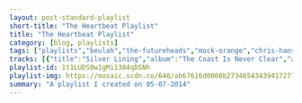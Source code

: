 ```yaml
---
layout: post-standard-playlist
short-title: "The Heartbeat Playlist"
title: "The Heartbeat Playlist"
category: [blog, playlists]
tags: ["playlists","beulah","the-futureheads","mock-orange","chris-hansen,-matt-pond-pa","everything-everything","gorillaz,-mick-jones,-paul-simonon","of-montreal","someone-still-loves-you-boris-yeltsin","doug-cloud-&-county-line","frightened-rabbit","crosby,-stills-&-nash","the-middle-east","willy-mason","the-robot-ate-me","matt-pond-pa","freelance-whales","the-blow","generationals","the-pains-of-being-pure-at-heart","the-long-winters","dios-(malos)","the-long-winters","say-hi","islands","rogue-wave","the-stills","arcade-fire","the-two-man-gentlemen-band"]
tracks: [{"title":"Silver Lining","album":"The Coast Is Never Clear","artists":"Beulah"},{"title":"Heartbeat Song","album":"The Chaos","artists":"The Futureheads"},{"title":"Old Man","album":"Mind Is Not Brain","artists":"Mock Orange"},{"title":"Someone's Daughter","album":"Lebanon PA Soundtrack","artists":"Chris Hansen, Matt Pond PA"},{"title":"Qwerty Finger","album":"Man Alive","artists":"Everything Everything"},{"title":"Plastic Beach (feat. Mick Jones and Paul Simonon)","album":"Plastic Beach","artists":"Gorillaz, Mick Jones, Paul Simonon"},{"title":"So Begins Our Alabee","album":"The Sunlandic Twins","artists":"of Montreal"},{"title":"Sink/Let it Sway","album":"Let It Sway","artists":"Someone Still Loves You Boris Yeltsin"},{"title":"Come Back Little Darlin'","album":"Appalachian Rain","artists":"Doug Cloud & County Line"},{"title":"I Feel Better","album":"The Midnight Organ Fight","artists":"Frightened Rabbit"},{"title":"Suite: Judy Blue Eyes - 2005 Remaster","album":"Crosby, Stills & Nash","artists":"Crosby, Stills & Nash"},{"title":"Blood","album":"The Recordings of the Middle East","artists":"The Middle East"},{"title":"Talk Me Down","album":"Don't Stop Now","artists":"Willy Mason"},{"title":"Bad Feelings","album":"Carousel Waltz","artists":"The Robot Ate Me"},{"title":"People Have A Way","album":"Last Light","artists":"Matt Pond PA"},{"title":"Hannah","album":"Weathervanes","artists":"Freelance Whales"},{"title":"Parentheses","album":"Paper Television","artists":"The Blow"},{"title":"You Got Me","album":"Heza","artists":"Generationals"},{"title":"Heart in Your Heartbreak","album":"Belong","artists":"The Pains Of Being Pure At Heart"},{"title":"Delicate Hands","album":"Ultimatum","artists":"The Long Winters"},{"title":"Starting Five","album":"Dios","artists":"dios (malos)"},{"title":"Clouds","album":"Putting the Days to Bed","artists":"The Long Winters"},{"title":"Maurine","album":"Oohs & Aahs","artists":"Say Hi"},{"title":"Heartbeat","album":"Vapours","artists":"Islands"},{"title":"Lake Michigan","album":"Asleep At Heaven's Gate","artists":"Rogue Wave"},{"title":"She's Walking Out","album":"Without Feathers","artists":"The Stills"},{"title":"Wasted Hours","album":"The Suburbs","artists":"Arcade Fire"},{"title":"When Your Lips Are Playing My Kazoo","album":"Heavy Petting","artists":"The Two Man Gentlemen Band"}]
playlist-id: 1t1LUDS0w1gMi1304qDSNh
playlist-img: https://mosaic.scdn.co/640/ab67616d0000b2734654343941727785f1787380ab67616d0000b273b1dd7197f90130ad6fcfe3f6ab67616d0000b273cff4cc04ef0ee4c601094418ab67616d0000b273df56ae3c84cf9bfad3969511
summary: "A playlist I created on 05-07-2014"
---
```

